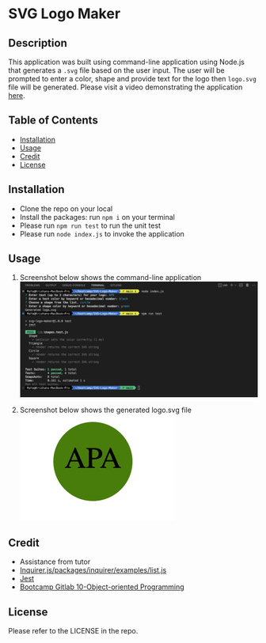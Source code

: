 # SVG Logo Maker 

## Description

This application was built using command-line application using Node.js that generates a `.svg` file based on the user input. The user will be prompted to enter a color, shape and provide text for the logo then `logo.svg` file will be generated.
Please visit a video demonstrating the application [here](https://drive.google.com/file/d/13T55JAO_xy7RKbkyilCwBuYY7X3yY_ek/view?usp=sharing).

## Table of Contents
- [Installation](#installation)
- [Usage](#usage)
- [Credit](#credit)
- [License](#license)

## Installation
- Clone the repo on your local
- Install the packages: run `npm i` on your terminal
- Please run `npm run test` to run the unit test
- Please run `node index.js` to invoke the application

## Usage 
1. Screenshot below shows the command-line application
![command_line_app](./images/image_1.png)

2. Screenshot below shows the generated logo.svg file
![generated_svg](./images/image_2.png)

## Credit
- Assistance from tutor 
- [Inquirer.js/packages/inquirer/examples/list.js](https://github.com/SBoudrias/Inquirer.js/blob/master/packages/inquirer/examples/list.js)
- [Jest](https://www.npmjs.com/package/jest)
- [Bootcamp Gitlab 10-Object-oriented Programming](https://git.bootcampcontent.com/University-of-Adelaide/UADEL-VIRT-FSF-PT-03-2023-U-LOLC/-/tree/main/10-OOP)

## License
Please refer to the LICENSE in the repo.